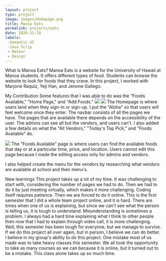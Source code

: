 ```yaml
---
layout: project
type: project
image: images/Homepage.png
title: Manoa Eats 
permalink: projects/eats
date: 2020-12-18
labels: 
 -Semantic UI
 -Java Scrip
 - Meteor 
 - Design
---
```

What is Manoa Eats? 
Manoa Eats is a website for the University of Hawaii at Manoa students. It offers different types of food. Students can browse the website to look for foods that they crave.  In this project, I worked with Marjorie Raquiz, Yeji Han, and Jerome Gallego. 

My Contribution
Some features that I was able to do was the "Foods Available," "Home Page," and "Add Foods." 
<image class="ui huge centered image" src="/images/AddFood.png">
<image class="ui huge centered image" src="/images/Homepage.png">
The Homepage is where users land when they sign-in or sign-up. I put the "Aloha" so that users will feel welcome once they enter. The navbar consists of all the pages we have. The pages that are available there depends on the accessibility of the user. The admins can see all but the vendors, and users can't.  I also added a few details on what the "All Vendors," "Today's Top Pick," and "Foods Available" do. 

<image class="ui huge centered image" src="/images/FoodsAvailable.png">
The "Foods Available" page is where users can find the available foods that day or at a particular time, price, and location. Users cannot edit this page because I made the editing access only for admins and vendors. 

I also helped create the menu for the vendors by researching what vendors are available at school and their menu's. 

New learnings 
This project takes up a lot of my time. It was challenging to start with, considering the number of pages we had to do.  Then we had to do it by just meeting virtually, which makes it more challenging.  Coding itself requires patience. Then we are forced to do it online. This is the first semester that I did a whole team project online, and it is hard. There are times when one of us is explaining, but since we can't see what the person is telling us, it is tough to understand. Misunderstanding is sometimes a problem. I always had a hard time explaining what  I think to other people then now that I had to explain through video call, it is more challenging. Well, this semester has been tough for everyone, but we manage to survive. If we do this project all over again, but in person, I believe we can do better. I believe in my group's ability to do this project. One mistake most of us made was to take heavy classes this semester. We all took the opportunity to take as many courses as we can because it is online, but it turned out to be a mistake. This class alone takes up so much time. 
